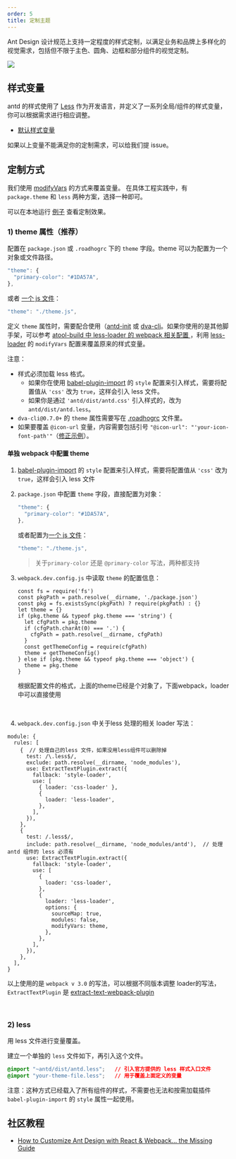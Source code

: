 ```yaml
---
order: 5
title: 定制主题
---
```


Ant Design 设计规范上支持一定程度的样式定制，以满足业务和品牌上多样化的视觉需求，包括但不限于主色、圆角、边框和部分组件的视觉定制。

![](https://zos.alipayobjects.com/rmsportal/zTFoszBtDODhXfLAazfSpYbSLSEeytoG.png)

## 样式变量

antd 的样式使用了 [Less](http://lesscss.org/) 作为开发语言，并定义了一系列全局/组件的样式变量，你可以根据需求进行相应调整。

- [默认样式变量](https://github.com/ant-design/ant-design/blob/master/components/style/themes/default.less)

如果以上变量不能满足你的定制需求，可以给我们提 issue。

## 定制方式

我们使用 [modifyVars](http://lesscss.org/usage/#using-less-in-the-browser-modify-variables) 的方式来覆盖变量。
在具体工程实践中，有 `package.theme` 和 `less` 两种方案，选择一种即可。

可以在本地运行 [例子](https://github.com/ant-design/antd-init/tree/master/examples/customize-antd-theme) 查看定制效果。

### 1) theme 属性（推荐）

配置在 `package.json` 或 `.roadhogrc` 下的 `theme` 字段。theme 可以为配置为一个对象或文件路径。

```js
"theme": {
  "primary-color": "#1DA57A",
},
```

或者 [一个 js 文件](https://github.com/ant-design/antd-init/blob/master/examples/customize-antd-theme/theme.js)：

```js
"theme": "./theme.js",
```

定义 `theme` 属性时，需要配合使用（[antd-init](https://github.com/ant-design/antd-init) 或 [dva-cli](https://github.com/dvajs/dva-cli)。如果你使用的是其他脚手架，可以参考 [atool-build 中 less-loader 的 webpack 相关配置 ](https://github.com/ant-tool/atool-build/blob/a4b3e3eec4ffc09b0e2352d7f9d279c4c28fdb99/src/getWebpackCommonConfig.js#L131-L138)，利用 [less-loader](https://github.com/webpack/less-loader#less-options) 的 `modifyVars` 配置来覆盖原来的样式变量。

注意：

- 样式必须加载 less 格式。
  - 如果你在使用 [babel-plugin-import](https://github.com/ant-design/babel-plugin-import) 的 `style` 配置来引入样式，需要将配置值从 `'css'` 改为 `true`，这样会引入 less 文件。
  - 如果你是通过 `'antd/dist/antd.css'` 引入样式的，改为 `antd/dist/antd.less`。
- `dva-cli@0.7.0+` 的 `theme` 属性需要写在 [.roadhogrc](https://github.com/dvajs/dva-example-user-dashboard/commit/d6da33b3a6e18eb7f003752a4b00b5a660747c31) 文件里。
- 如果要覆盖 `@icon-url` 变量，内容需要包括引号 `"@icon-url": "'your-icon-font-path'"`（[修正示例](https://github.com/visvadw/dvajs-user-dashboard/pull/2)）。


#### 单独 webpack 中配置 theme


1.  [babel-plugin-import](https://github.com/ant-design/babel-plugin-import) 的 `style` 配置来引入样式，需要将配置值从 `'css'` 改为 `true`，这样会引入 less 文件


2. `package.json` 中配置 `theme` 字段，直接配置为对象：

   ```js
   "theme": {
     "primary-color": "#1DA57A",
   },
   ```

   或者配置为[一个 js 文件](https://github.com/ant-design/antd-init/blob/master/examples/customize-antd-theme/theme.js)：

   ```js
   "theme": "./theme.js",
   ```

   > 关于`primary-color`  还是 `@primary-color` 写法，两种都支持


3. `webpack.dev.config.js` 中读取 `theme` 的配置信息：

   ```
   const fs = require('fs')
   const pkgPath = path.resolve(__dirname, './package.json')
   const pkg = fs.existsSync(pkgPath) ? require(pkgPath) : {}
   let theme = {}
   if (pkg.theme && typeof pkg.theme === 'string') {
     let cfgPath = pkg.theme
     if (cfgPath.charAt(0) === '.') {
       cfgPath = path.resolve(__dirname, cfgPath)
     }
     const getThemeConfig = require(cfgPath)
     theme = getThemeConfig()
   } else if (pkg.theme && typeof pkg.theme === 'object') {
     theme = pkg.theme
   }
   ```

   根据配置文件的格式，上面的theme已经是个对象了，下面webpack，loader中可以直接使用

   ​

4.  `webpack.dev.config.json` 中关于less 处理的相关 loader 写法：

   ```
   module: {
     rules: [
       {  // 处理自己的less 文件，如果没用less组件可以删除掉
         test: /\.less$/, 
         exclude: path.resolve(__dirname, 'node_modules'),  
         use: ExtractTextPlugin.extract({
           fallback: 'style-loader',
           use: [
             { loader: 'css-loader' },
             {
               loader: 'less-loader',
             },
           ],
         }),
       },
       {
         test: /.less$/,
         include: path.resolve(__dirname, 'node_modules/antd'),  // 处理antd 组件的 less 必须有
         use: ExtractTextPlugin.extract({
           fallback: 'style-loader',
           use: [
             {
               loader: 'css-loader',
             },
             {
               loader: 'less-loader',
               options: {
                 sourceMap: true,
                 modules: false,
                 modifyVars: theme,
               },
             },
           ],
         }),
       },
     ],
   }
   ```

   以上使用的是 `webpack v 3.0` 的写法，可以根据不同版本调整 loader的写法，`ExtractTextPlugin`  是  [extract-text-webpack-plugin](https://www.npmjs.com/package/extract-text-webpack-plugin) 

   ​

### 2) less

用 less 文件进行变量覆盖。

建立一个单独的 `less` 文件如下，再引入这个文件。

   ```css
   @import "~antd/dist/antd.less";   // 引入官方提供的 less 样式入口文件
   @import "your-theme-file.less";   // 用于覆盖上面定义的变量
   ```

注意：这种方式已经载入了所有组件的样式，不需要也无法和按需加载插件 `babel-plugin-import` 的 `style` 属性一起使用。

## 社区教程

- [How to Customize Ant Design with React & Webpack… the Missing Guide](https://medium.com/@GeoffMiller/how-to-customize-ant-design-with-react-webpack-the-missing-guide-c6430f2db10f)
